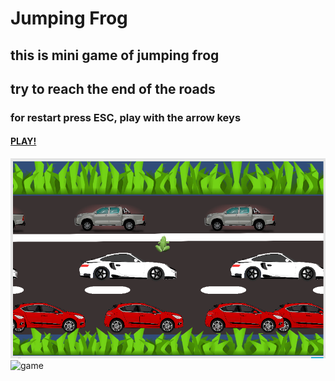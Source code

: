 # Jumping Frog
## this is mini game of jumping frog
## try to reach the end of the roads
### for restart press ESC, play with the arrow keys
#### [PLAY!](https://tommy-bar.itch.io/jumping-frog)
![game](https://github.com/GameDev-Tommy-Bar/jumping_frog_Bar/blob/885c021164f51ad96cea981c959919155fb11e0f/Assets/game_frog.PNG)
![game](https://github.com/GameDev-Tommy-Bar/jumping_frog_Bar/blob/cd08310ebe5dc90c22024a0eec6a9bad875f4be2/Assets/Pictures/win_mode.PNG)
